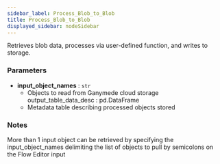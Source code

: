 ```yaml
---
sidebar_label: Process_Blob_to_Blob
title: Process_Blob_to_Blob
displayed_sidebar: nodeSidebar
---
```


Retrieves blob data, processes via user-defined function, and writes to storage.


### Parameters
- **input_object_names** : `str`
  - Objects to read from Ganymede cloud storage
output_table_data_desc : pd.DataFrame
  - Metadata table describing processed objects stored


### Notes
More than 1 input object can be retrieved by specifying the input_object_names
delimiting the list of objects to pull by semicolons on the Flow Editor input